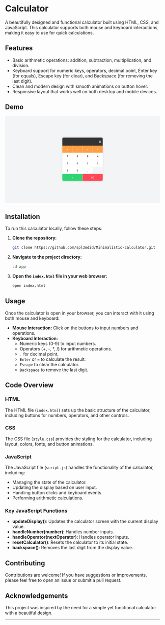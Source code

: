 # Calculator

A beautifully designed and functional calculator built using HTML, CSS, and JavaScript. This calculator supports both mouse and keyboard interactions, making it easy to use for quick calculations.

## Features

- Basic arithmetic operations: addition, subtraction, multiplication, and division.
- Keyboard support for numeric keys, operators, decimal point, Enter key (for equals), Escape key (for clear), and Backspace (for removing the last digit).
- Clean and modern design with smooth animations on button hover.
- Responsive layout that works well on both desktop and mobile devices.

## Demo

![Calculator Screenshot](https://github.com/spl3ndid/Calculator/blob/main/screenshot.png)

## Installation

To run this calculator locally, follow these steps:

1. **Clone the repository:**
    ```bash
    git clone https://github.com/spl3ndid/Minimalistic-calculator.git
    ```

2. **Navigate to the project directory:**
    ```bash
    cd app
    ```

3. **Open the `index.html` file in your web browser:**
    ```bash
    open index.html
    ```

## Usage

Once the calculator is open in your browser, you can interact with it using both mouse and keyboard:

- **Mouse Interaction:** Click on the buttons to input numbers and operations.
- **Keyboard Interaction:**
  - Numeric keys (0-9) to input numbers.
  - Operators (+, -, *, /) for arithmetic operations.
  - `.` for decimal point.
  - `Enter` or `=` to calculate the result.
  - `Escape` to clear the calculator.
  - `Backspace` to remove the last digit.

## Code Overview

### HTML

The HTML file (`index.html`) sets up the basic structure of the calculator, including buttons for numbers, operators, and other controls.

### CSS

The CSS file (`style.css`) provides the styling for the calculator, including layout, colors, fonts, and button animations.

### JavaScript

The JavaScript file (`script.js`) handles the functionality of the calculator, including:
- Managing the state of the calculator.
- Updating the display based on user input.
- Handling button clicks and keyboard events.
- Performing arithmetic calculations.

### Key JavaScript Functions

- **updateDisplay()**: Updates the calculator screen with the current display value.
- **handleNumber(number)**: Handles number inputs.
- **handleOperator(nextOperator)**: Handles operator inputs.
- **resetCalculator()**: Resets the calculator to its initial state.
- **backspace()**: Removes the last digit from the display value.

## Contributing

Contributions are welcome! If you have suggestions or improvements, please feel free to open an issue or submit a pull request.

## Acknowledgements

This project was inspired by the need for a simple yet functional calculator with a beautiful design. 

---

